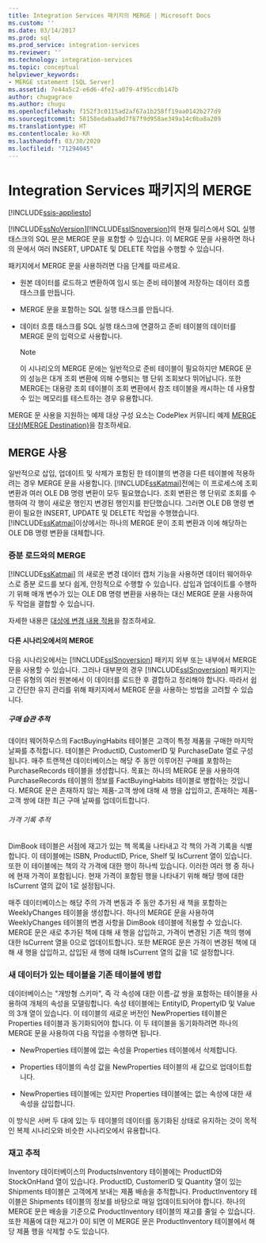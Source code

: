 ```yaml
---
title: Integration Services 패키지의 MERGE | Microsoft Docs
ms.custom: ''
ms.date: 03/14/2017
ms.prod: sql
ms.prod_service: integration-services
ms.reviewer: ''
ms.technology: integration-services
ms.topic: conceptual
helpviewer_keywords:
- MERGE statement [SQL Server]
ms.assetid: 7e44a5c2-e6d6-4fe2-a079-4f95ccdb147b
author: chugugrace
ms.author: chugu
ms.openlocfilehash: f152f3c0115ad2af67a1b258ff19aa0142b277d9
ms.sourcegitcommit: 58158eda0aa0d7f87f9d958ae349a14c0ba8a209
ms.translationtype: HT
ms.contentlocale: ko-KR
ms.lasthandoff: 03/30/2020
ms.locfileid: "71294045"
---
```

# <a name="merge-in-integration-services-packages"></a>Integration Services 패키지의 MERGE

[!INCLUDE[ssis-appliesto](../../includes/ssis-appliesto-ssvrpluslinux-asdb-asdw-xxx.md)]


  [!INCLUDE[ssNoVersion](../../includes/ssnoversion-md.md)][!INCLUDE[ssISnoversion](../../includes/ssisnoversion-md.md)]의 현재 릴리스에서 SQL 실행 태스크의 SQL 문은 MERGE 문을 포함할 수 있습니다. 이 MERGE 문을 사용하면 하나의 문에서 여러 INSERT, UPDATE 및 DELETE 작업을 수행할 수 있습니다.  
  
 패키지에서 MERGE 문을 사용하려면 다음 단계를 따르세요.  
  
-   원본 데이터를 로드하고 변환하여 임시 또는 준비 테이블에 저장하는 데이터 흐름 태스크를 만듭니다.  
  
-   MERGE 문을 포함하는 SQL 실행 태스크를 만듭니다.  
  
-   데이터 흐름 태스크를 SQL 실행 태스크에 연결하고 준비 테이블의 데이터를 MERGE 문의 입력으로 사용합니다.  
  
    > [!NOTE]  
    >  이 시나리오의 MERGE 문에는 일반적으로 준비 테이블이 필요하지만 MERGE 문의 성능은 대개 조회 변환에 의해 수행되는 행 단위 조회보다 뛰어납니다. 또한 MERGE는 대용량 조회 테이블이 조회 변환에서 참조 테이블을 캐시하는 데 사용할 수 있는 메모리를 테스트하는 경우 유용합니다.  
  
 MERGE 문 사용을 지원하는 예제 대상 구성 요소는 CodePlex 커뮤니티 예제 [MERGE 대상(MERGE Destination)](https://go.microsoft.com/fwlink/?LinkId=141215)을 참조하세요.  
  
## <a name="using-merge"></a>MERGE 사용  
 일반적으로 삽입, 업데이트 및 삭제가 포함된 한 테이블의 변경을 다른 테이블에 적용하려는 경우 MERGE 문을 사용합니다. [!INCLUDE[ssKatmai](../../includes/sskatmai-md.md)]전에는 이 프로세스에 조회 변환과 여러 OLE DB 명령 변환이 모두 필요했습니다. 조회 변환은 행 단위로 조회를 수행하여 각 행이 새로운 행인지 변경된 행인지를 판단했습니다. 그러면 OLE DB 명령 변환이 필요한 INSERT, UPDATE 및 DELETE 작업을 수행했습니다. [!INCLUDE[ssKatmai](../../includes/sskatmai-md.md)]이상에서는 하나의 MERGE 문이 조회 변환과 이에 해당하는 OLE DB 명령 변환을 대체합니다.  
  
### <a name="merge-with-incremental-loads"></a>증분 로드와의 MERGE  
 [!INCLUDE[ssKatmai](../../includes/sskatmai-md.md)] 의 새로운 변경 데이터 캡처 기능을 사용하면 데이터 웨어하우스로 증분 로드를 보다 쉽게, 안정적으로 수행할 수 있습니다. 삽입과 업데이트를 수행하기 위해 매개 변수가 있는 OLE DB 명령 변환을 사용하는 대신 MERGE 문을 사용하여 두 작업을 결합할 수 있습니다.  
  
 자세한 내용은 [대상에 변경 내용 적용](../../integration-services/change-data-capture/apply-the-changes-to-the-destination.md)을 참조하세요.  
  
#### <a name="merge-in-other-scenarios"></a>다른 시나리오에서의 MERGE  
 다음 시나리오에서는 [!INCLUDE[ssISnoversion](../../includes/ssisnoversion-md.md)] 패키지 외부 또는 내부에서 MERGE 문을 사용할 수 있습니다. 그러나 대부분의 경우 [!INCLUDE[ssISnoversion](../../includes/ssisnoversion-md.md)] 패키지는 다른 유형의 여러 원본에서 이 데이터를 로드한 후 결합하고 정리해야 합니다. 따라서 쉽고 간단한 유지 관리를 위해 패키지에서 MERGE 문을 사용하는 방법을 고려할 수 있습니다.  
  
##### <a name="track-buying-habits"></a>구매 습관 추적  
 데이터 웨어하우스의 FactBuyingHabits 테이블은 고객이 특정 제품을 구매한 마지막 날짜를 추적합니다. 테이블은 ProductID, CustomerID 및 PurchaseDate 열로 구성됩니다. 매주 트랜잭션 데이터베이스는 해당 주 동안 이루어진 구매를 포함하는 PurchaseRecords 테이블을 생성합니다. 목표는 하나의 MERGE 문을 사용하여 PurchaseRecords 테이블의 정보를 FactBuyingHabits 테이블로 병합하는 것입니다. MERGE 문은 존재하지 않는 제품-고객 쌍에 대해 새 행을 삽입하고, 존재하는 제품-고객 쌍에 대한 최근 구매 날짜를 업데이트합니다.  
  
###### <a name="track-price-history"></a>가격 기록 추적  
 DimBook 테이블은 서점에 재고가 있는 책 목록을 나타내고 각 책의 가격 기록을 식별합니다. 이 테이블에는 ISBN, ProductID, Price, Shelf 및 IsCurrent 열이 있습니다. 또한 이 테이블에는 책의 각 가격에 대한 행이 하나씩 있습니다. 이러한 여러 행 중 하나에 현재 가격이 포함됩니다. 현재 가격이 포함된 행을 나타내기 위해 해당 행에 대한 IsCurrent 열의 값이 1로 설정됩니다.  
  
 매주 데이터베이스는 해당 주의 가격 변동과 주 동안 추가된 새 책을 포함하는 WeeklyChanges 테이블을 생성합니다. 하나의 MERGE 문을 사용하여 WeeklyChanges 테이블의 변경 사항을 DimBook 테이블에 적용할 수 있습니다. MERGE 문은 새로 추가된 책에 대해 새 행을 삽입하고, 가격이 변경된 기존 책의 행에 대한 IsCurrent 열을 0으로 업데이트합니다. 또한 MERGE 문은 가격이 변경된 책에 대해 새 행을 삽입하고, 삽입된 새 행에 대해 IsCurrent 열의 값을 1로 설정합니다.  
  
### <a name="merge-a-table-with-new-data-against-the-old-table"></a>새 데이터가 있는 테이블을 기존 테이블에 병합  
 데이터베이스는 "개방형 스키마", 즉 각 속성에 대한 이름-값 쌍을 포함하는 테이블을 사용하여 개체의 속성을 모델링합니다. 속성 테이블에는 EntityID, PropertyID 및 Value의 3개 열이 있습니다. 이 테이블의 새로운 버전인 NewProperties 테이블은 Properties 테이블과 동기화되어야 합니다. 이 두 테이블을 동기화하려면 하나의 MERGE 문을 사용하여 다음 작업을 수행하면 됩니다.  
  
-   NewProperties 테이블에 없는 속성을 Properties 테이블에서 삭제합니다.  
  
-   Properties 테이블의 속성 값을 NewProperties 테이블의 새 값으로 업데이트합니다.  
  
-   NewProperties 테이블에는 있지만 Properties 테이블에는 없는 속성에 대한 새 속성을 삽입합니다.  
  
 이 방식은 서버 두 대에 있는 두 테이블의 데이터를 동기화된 상태로 유지하는 것이 목적인 복제 시나리오와 비슷한 시나리오에서 유용합니다.  
  
### <a name="track-inventory"></a>재고 추적  
 Inventory 데이터베이스의 ProductsInventory 테이블에는 ProductID와 StockOnHand 열이 있습니다. ProductID, CustomerID 및 Quantity 열이 있는 Shipments 테이블은 고객에게 보내는 제품 배송을 추적합니다. ProductInventory 테이블은 Shipments 테이블의 정보를 바탕으로 매일 업데이트되어야 합니다. 하나의 MERGE 문은 배송을 기준으로 ProductInventory 테이블의 재고를 줄일 수 있습니다. 또한 제품에 대한 재고가 0이 되면 이 MERGE 문은 ProductInventory 테이블에서 해당 제품 행을 삭제할 수도 있습니다.  
  
  
